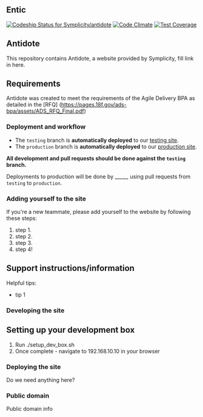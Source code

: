 ## Entic

[![Codeship Status for Symplicity/antidote](https://codeship.com/projects/fea58c00-fb48-0132-0e8a-0ea73193a6c8/status?branch=master)](https://codeship.com/projects/87143)
[![Code Climate](https://codeclimate.com/repos/55838202e30ba04ef700cac0/badges/792d281f494bb1383ca1/gpa.svg)](https://codeclimate.com/repos/55838202e30ba04ef700cac0/feed)
[![Test Coverage](https://codeclimate.com/repos/55838202e30ba04ef700cac0/badges/792d281f494bb1383ca1/coverage.svg)](https://codeclimate.com/repos/55838202e30ba04ef700cac0/coverage)


## Antidote

This repository contains Antidote, a website provided by Symplicity, fill link in here.

## Requirements
Antidote was created to meet the requirements of the Agile Delivery BPA as detailed in the [RFQ] (https://pages.18f.gov/ads-bpa/assets/ADS_RFQ_Final.pdf)

### Deployment and workflow

* The `testing` branch is **automatically deployed** to our [testing site](https:tbd.com).
* The `production` branch is **automatically deployed** to our [production site](https://tbd.com).

**All development and pull requests should be done against the `testing` branch.**

Deployments to production will be done by _____, using pull requests from `testing` to `production`.

### Adding yourself to the site

If you're a new teammate, please add yourself to the website by following these steps:

1. step 1.
2. step 2.
3. step 3.
4. step 4!



## Support instructions/information

Helpful tips:

* tip 1



### Developing the site

## Setting up your development box
1. Run ./setup_dev_box.sh
2. Once complete - navigate to 192.168.10.10 in your browser

### Deploying the site

Do we need anything here?

### Public domain

Public domain info
